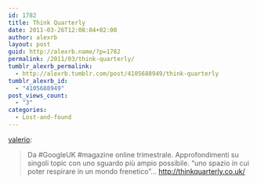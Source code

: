 ```yaml
---
id: 1782
title: Think Quarterly
date: 2011-03-26T12:08:04+02:00
author: alexrb
layout: post
guid: http://alexrb.name/?p=1782
permalink: /2011/03/think-quarterly/
tumblr_alexrb_permalink:
  - http://alexrb.tumblr.com/post/4105688949/think-quarterly
tumblr_alexrb_id:
  - "4105688949"
post_views_count:
  - "3"
categories:
  - Lost-and-found
---
```

[valerio](http://valerio.tumblr.com/post/4094493574):

> Da #GoogleUK #magazine online trimestrale. Approfondimenti su singoli topic con uno sguardo più ampio possibile. “uno spazio in cui poter respirare in un mondo frenetico”… [<http://thinkquarterly.co.uk/>](http://thinkquarterly.co.uk/)